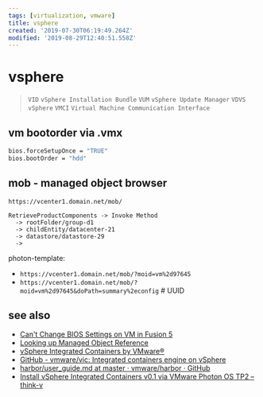 ```yaml
---
tags: [virtualization, vmware]
title: vsphere
created: '2019-07-30T06:19:49.264Z'
modified: '2019-08-29T12:40:51.558Z'
---
```


# vsphere

> `VID`  `vSphere Installation Bundle`
> `VUM`  `vSphere Update Manager`
> `VDVS` `vSphere`
> `VMCI` `Virtual Machine Communication Interface`

## vm bootorder via .vmx
```sh
bios.forceSetupOnce = "TRUE"
bios.bootOrder = "hdd"
```

## mob - managed object browser
`https://vcenter1.domain.net/mob/`

```
RetrieveProductComponents -> Invoke Method 
  -> rootFolder/group-d1
  -> childEntity/datacenter-21
  -> datastore/datastore-29
  -> 
```
photon-template: 
- `https://vcenter1.domain.net/mob/?moid=vm%2d97645`
- `https://vcenter1.domain.net/mob/?moid=vm%2d97645&doPath=summary%2econfig` # UUID

## see also
- [Can't Change BIOS Settings on VM in Fusion 5](https://www.eager0.com/2013/02/cant-change-bios-settings-on-vm-in.html)
- [Looking up Managed Object Reference](https://kb.vmware.com/s/article/1017126)
- [vSphere Integrated Containers by VMware®](https://vmware.github.io/vic-product/)
- [GitHub - vmware/vic: Integrated containers engine on vSphere](https://github.com/vmware/vic#project-status)
- [harbor/user_guide.md at master · vmware/harbor · GitHub](https://github.com/vmware/harbor/blob/master/docs/user_guide.md)
- [Install vSphere Integrated Containers v0.1 via VMware Photon OS TP2 – think-v](http://blog.think-v.com/?p=3649)
